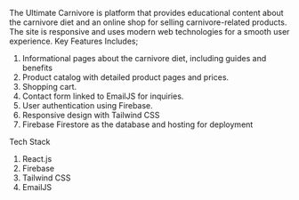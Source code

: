The Ultimate Carnivore is platform that provides educational content about the carnivore diet and an online shop for selling carnivore-related products. The site is responsive and uses modern web technologies for a smooth user experience.
Key Features Includes;
1. Informational pages about the carnivore diet, including guides and benefits
2. Product catalog with detailed product pages and prices.
3. Shopping cart.
4. Contact form linked  to  EmailJS for inquiries.
5. User authentication using Firebase.
6. Responsive design with Tailwind CSS
7. Firebase Firestore as the database and hosting for deployment

Tech Stack

1. React.js
2. Firebase 
3. Tailwind CSS
4. EmailJS 


